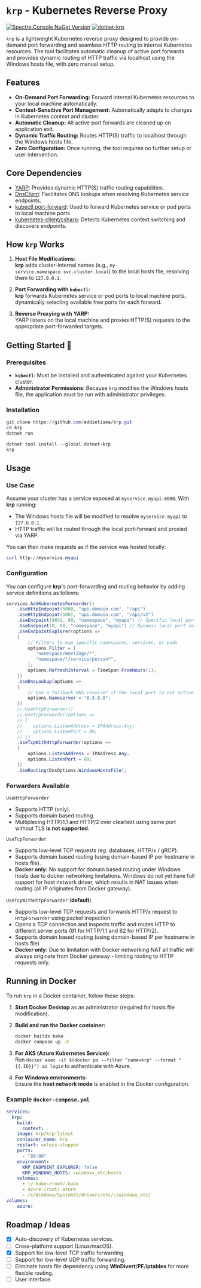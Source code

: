 # `krp` - Kubernetes Reverse Proxy

[![Spectre.Console NuGet Version](https://img.shields.io/nuget/v/krp.svg?style=flat&label=NuGet%3A%20krp)](https://www.nuget.org/packages/krp)
[![dotnet-krp](https://img.shields.io/nuget/v/dotnet-krp.svg?style=flat&label=NuGet%3A%20dotnet-krp)](https://www.nuget.org/packages/dotnet-krp)

`krp` is a lightweight Kubernetes reverse proxy designed to provide on-demand port forwarding and seamless HTTP routing to internal Kubernetes resources. The tool facilitates automatic cleanup of active port forwards and provides dynamic routing of HTTP traffic via localhost using the Windows hosts file, with zero manual setup.

## **Features**
- **On-Demand Port Forwarding:** Forward internal Kubernetes resources to your local machine automatically.
- **Context-Sensitive Port Management:** Automatically adapts to changes in Kubernetes context and cluster.
- **Automatic Cleanup:** All active port forwards are cleaned up on application exit.
- **Dynamic Traffic Routing:** Routes HTTP(S) traffic to localhost through the Windows hosts file.
- **Zero Configuration:** Once running, the tool requires no further setup or user intervention.

## **Core Dependencies**
- [YARP](https://github.com/dotnet/yarp/): Provides dynamic HTTP(S) traffic routing capabilities.
- [DnsClient](https://github.com/MichaCo/DnsClient.NET): Facilitates DNS lookups when resolving Kubernetes service endpoints.
- [kubectl port-forward](https://kubernetes.io/docs/reference/kubectl/generated/kubectl_port-forward/): Used to forward Kubernetes service or pod ports to local machine ports.
- [kubernetes-client/csharp](https://github.com/kubernetes-client/csharp): Detects Kubernetes context switching and discovers endpoints.

## **How `krp` Works**

1. **Host File Modifications:**  
   **krp** adds cluster-internal names (e.g., `my-service.namespace.svc.cluster.local`) to the local hosts file, resolving them to `127.0.0.1`.

2. **Port Forwarding with `kubectl`:**  
   **krp** forwards Kubernetes service or pod ports to local machine ports, dynamically selecting available free ports for each forward.

3. **Reverse Proxying with YARP:**  
   YARP listens on the local machine and proxies HTTP(S) requests to the appropriate port-forwarded targets.

## **Getting Started** 🚀

### Prerequisites
- **`kubectl`**: Must be installed and authenticated against your Kubernetes cluster.
- **Administrator Permissions**: Because `krp` modifies the Windows hosts file, the application must be run with administrator privileges.

### Installation

```powershell
git clone https://github.com/eddietisma/krp.git
cd krp
dotnet run
```

```powershell
dotnet tool install --global dotnet-krp
krp
```

## **Usage**

### Use Case

Assume your cluster has a service exposed at `myservice.myapi:8080`. With **krp** running:

- The Windows hosts file will be modified to resolve `myservice.myapi` to `127.0.0.1`.
- HTTP traffic will be routed through the local port-forward and proxied via YARP.

You can then make requests as if the service was hosted locally:

```powershell
curl http://myservice.myapi
```

### Configuration

You can configure **krp**'s port-forwarding and routing behavior by adding service definitions as follows:

```csharp
services.AddKubernetesForwarder()
    .UseHttpEndpoint(5000, "api.domain.com", "/api")
    .UseHttpEndpoint(5001, "api.domain.com", "/api/v2")
    .UseEndpoint(9032, 80, "namespace", "myapi") // Specific local port mappings
    .UseEndpoint(0, 80, "namespace", "myapi") // Dynamic local port selection
    .UseEndpointExplorer(options =>
    {
        // Filters to map specific namespaces, services, or pods
        options.Filter = [
           "namespace/meetings/*",
           "namespace/*/service/person*",
        ];
        options.RefreshInterval = TimeSpan.FromHours(1);
    })
    .UseDnsLookup(options =>
    {
        // Use a fallback DNS resolver if the local port is not active
        options.Nameserver = "8.8.8.8";
    })
    //.UseHttpForwarder()
    //.UseTcpForwarder(options =>
    // {
    //    options.ListenAddress = IPAddress.Any;
    //    options.ListenPort = 80;
    // })
    .UseTcpWithHttpForwarder(options =>
    {
        options.ListenAddress = IPAddress.Any;
        options.ListenPort = 80;
    })
    .UseRouting(DnsOptions.WindowsHostsFile);
```

### Forwarders Available
`UseHttpForwarder`
- Supports HTTP (only).
- Supports domain based routing.
- Multiplexing HTTP/1.1 and HTTP/2 over cleartext using same port without TLS **is not supported**.

`UseTcpForwarder`
- Supports low-level TCP requests (eg. databases, HTTP/x / gRCP).
- Supports domain based routing (using domain-based IP per hostname in hosts file).
- **Docker only:** No support for domain based routing under Windows hosts due to docker networking limitations. Windows do not yet have full support for host network driver, which results in NAT issues when routing (all IP originates from Docker gateway).

`UseTcpWithHttpForwarder` (**default**)
- Supports low-level TCP requests and forwards HTTP/x request to `HttpForwarder` using packet inspection.
- Opens a TCP connection and inspects traffic and routes HTTP to different server ports (81 for HTTP/1.1 and 82 for HTTP/2).
- Supports domain based routing (using domain-based IP per hostname in hosts file)
- **Docker only:** Due to limitation with Docker networking NAT all traffic will always originate from Docker gateway - limiting routing to HTTP requests only.

## **Running in Docker**

To run `krp` in a Docker container, follow these steps:

1. **Start Docker Desktop** as an administrator (required for hosts file modification).
2. **Build and run the Docker container:**
   ```bash
   docker buildx bake
   docker compose up -d
   ```

3. **For AKS (Azure Kubernetes Service):**  
   Run `docker exec -it $(docker ps --filter "name=krp" --format "{{.ID}}") az login` to authenticate with Azure.

4. **For Windows environments:**  
   Ensure the **host network mode** is enabled in the Docker configuration.

### Example `docker-compose.yml`

```yaml
services:
  krp:
    build:
      context: .
    image: krp/krp:latest
    container_name: krp
    restart: unless-stopped
    ports:
      - "80:80"
    environment:
      KRP_ENDPOINT_EXPLORER: false
      KRP_WINDOWS_HOSTS: /windows_etc/hosts
    volumes:
      - ~/.kube:/root/.kube
      - azure:/root/.azure 
      - /c/Windows/System32/drivers/etc/:/windows_etc/ 
volumes:
    azure:
```

## Roadmap / Ideas
- [x] Auto-discovery of Kubernetes services.
- [ ] Cross-platform support (Linux/macOS).
- [x] Support for low-level TCP traffic forwarding.
- [ ] Support for low-level UDP traffic forwarding.
- [ ] Eliminate hosts file dependency using **WinDivert**/**PF**/**iptables** for more flexible routing.
- [ ] User interface.
